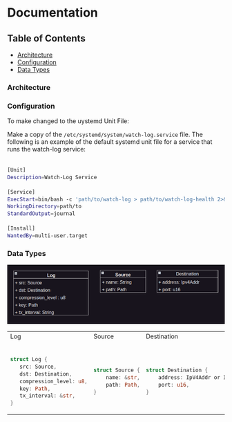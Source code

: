 

# Documentation

## Table of Contents
- [Architecture](#architecture)
- [Configuration](#configuration)
- [Data Types](#data-types)

### Architecture


### Configuration
To make changed to the uystemd Unit File:

Make a copy of the `/etc/systemd/system/watch-log.service` file. The following is an example of the default systemd unit file for a service that runs the watch-log service:

```bash

[Unit]
Description=Watch-Log Service

[Service]
ExecStart=bin/bash -c 'path/to/watch-log > path/to/watch-log-health 2>&1'
WorkingDirectory=path/to
StandardOutput=journal

[Install]
WantedBy=multi-user.target
```


### Data Types
![Data Types](./data-types.png)

<table>
<tr>
<td>Log</td>
<td>Source</td>
<td>Destination</td>
</tr>
<tr>
<td>

```rust

struct Log {
   src: Source,
   dst: Destination,
   compression_level: u8,
   key: Path,
   tx_interval: &str,
}

```
</td>
<td>

```rust

struct Source {
    name: &str,
    path: Path,
}

```
</td>
<td>

```rust

struct Destination {
    address: IpV4Addr or IpV6Addr,
    port: u16,
}

```
</td>
</tr>
</table>

